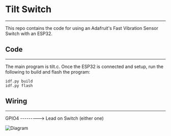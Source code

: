 # Tilt Switch
----------------

This repo contains the code for using an Adafruit's Fast Vibration Sensor Switch with an ESP32.

## Code
--------

The main program is tilt.c. Once the ESP32 is connected and setup, run the following to build and flash the program:

```
idf.py build
idf.py flash
```

## Wiring
----------

GPIO4 ---------> Lead on Switch (either one)

![Diagram](https://github.com/BU-EC444/Kuhl-Isabella/blob/master/skills/cluster-3-wearable/26-vibration/images/switch-pullup.jpg)
